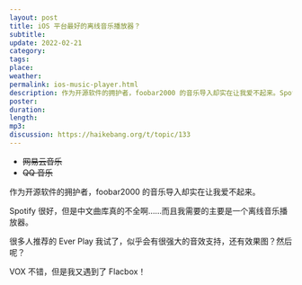 ```yaml
---
layout: post
title: iOS 平台最好的离线音乐播放器？
subtitle: 
update: 2022-02-21
category: 
tags: 
place: 
weather: 
permalink: ios-music-player.html
description: 作为开源软件的拥护者，foobar2000 的音乐导入却实在让我爱不起来。Spotify 很好，但是中文曲库真的不全啊……而且我需要的主要是一个离线音乐播放器……
poster: 
duration: 
length: 
mp3: 
discussion: https://haikebang.org/t/topic/133
---
```


- <strike>网易云音乐</strike>
- <strike>QQ 音乐</strike>

作为开源软件的拥护者，foobar2000 的音乐导入却实在让我爱不起来。

Spotify 很好，但是中文曲库真的不全啊……而且我需要的主要是一个离线音乐播放器。

很多人推荐的 Ever Play 我试了，似乎会有很强大的音效支持，还有效果图？然后呢？

VOX 不错，但是我又遇到了 Flacbox！